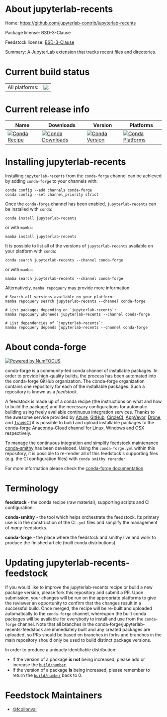 About jupyterlab-recents
========================

Home: https://github.com/jupyterlab-contrib/jupyterlab-recents

Package license: BSD-3-Clause

Feedstock license: [BSD-3-Clause](https://github.com/conda-forge/jupyterlab-recents-feedstock/blob/main/LICENSE.txt)

Summary: A JupyterLab extension that tracks recent files and directories.

Current build status
====================


<table><tr><td>All platforms:</td>
    <td>
      <a href="https://dev.azure.com/conda-forge/feedstock-builds/_build/latest?definitionId=12254&branchName=main">
        <img src="https://dev.azure.com/conda-forge/feedstock-builds/_apis/build/status/jupyterlab-recents-feedstock?branchName=main">
      </a>
    </td>
  </tr>
</table>

Current release info
====================

| Name | Downloads | Version | Platforms |
| --- | --- | --- | --- |
| [![Conda Recipe](https://img.shields.io/badge/recipe-jupyterlab--recents-green.svg)](https://anaconda.org/conda-forge/jupyterlab-recents) | [![Conda Downloads](https://img.shields.io/conda/dn/conda-forge/jupyterlab-recents.svg)](https://anaconda.org/conda-forge/jupyterlab-recents) | [![Conda Version](https://img.shields.io/conda/vn/conda-forge/jupyterlab-recents.svg)](https://anaconda.org/conda-forge/jupyterlab-recents) | [![Conda Platforms](https://img.shields.io/conda/pn/conda-forge/jupyterlab-recents.svg)](https://anaconda.org/conda-forge/jupyterlab-recents) |

Installing jupyterlab-recents
=============================

Installing `jupyterlab-recents` from the `conda-forge` channel can be achieved by adding `conda-forge` to your channels with:

```
conda config --add channels conda-forge
conda config --set channel_priority strict
```

Once the `conda-forge` channel has been enabled, `jupyterlab-recents` can be installed with `conda`:

```
conda install jupyterlab-recents
```

or with `mamba`:

```
mamba install jupyterlab-recents
```

It is possible to list all of the versions of `jupyterlab-recents` available on your platform with `conda`:

```
conda search jupyterlab-recents --channel conda-forge
```

or with `mamba`:

```
mamba search jupyterlab-recents --channel conda-forge
```

Alternatively, `mamba repoquery` may provide more information:

```
# Search all versions available on your platform:
mamba repoquery search jupyterlab-recents --channel conda-forge

# List packages depending on `jupyterlab-recents`:
mamba repoquery whoneeds jupyterlab-recents --channel conda-forge

# List dependencies of `jupyterlab-recents`:
mamba repoquery depends jupyterlab-recents --channel conda-forge
```


About conda-forge
=================

[![Powered by
NumFOCUS](https://img.shields.io/badge/powered%20by-NumFOCUS-orange.svg?style=flat&colorA=E1523D&colorB=007D8A)](https://numfocus.org)

conda-forge is a community-led conda channel of installable packages.
In order to provide high-quality builds, the process has been automated into the
conda-forge GitHub organization. The conda-forge organization contains one repository
for each of the installable packages. Such a repository is known as a *feedstock*.

A feedstock is made up of a conda recipe (the instructions on what and how to build
the package) and the necessary configurations for automatic building using freely
available continuous integration services. Thanks to the awesome service provided by
[Azure](https://azure.microsoft.com/en-us/services/devops/), [GitHub](https://github.com/),
[CircleCI](https://circleci.com/), [AppVeyor](https://www.appveyor.com/),
[Drone](https://cloud.drone.io/welcome), and [TravisCI](https://travis-ci.com/)
it is possible to build and upload installable packages to the
[conda-forge](https://anaconda.org/conda-forge) [Anaconda-Cloud](https://anaconda.org/)
channel for Linux, Windows and OSX respectively.

To manage the continuous integration and simplify feedstock maintenance
[conda-smithy](https://github.com/conda-forge/conda-smithy) has been developed.
Using the ``conda-forge.yml`` within this repository, it is possible to re-render all of
this feedstock's supporting files (e.g. the CI configuration files) with ``conda smithy rerender``.

For more information please check the [conda-forge documentation](https://conda-forge.org/docs/).

Terminology
===========

**feedstock** - the conda recipe (raw material), supporting scripts and CI configuration.

**conda-smithy** - the tool which helps orchestrate the feedstock.
                   Its primary use is in the construction of the CI ``.yml`` files
                   and simplify the management of *many* feedstocks.

**conda-forge** - the place where the feedstock and smithy live and work to
                  produce the finished article (built conda distributions)


Updating jupyterlab-recents-feedstock
=====================================

If you would like to improve the jupyterlab-recents recipe or build a new
package version, please fork this repository and submit a PR. Upon submission,
your changes will be run on the appropriate platforms to give the reviewer an
opportunity to confirm that the changes result in a successful build. Once
merged, the recipe will be re-built and uploaded automatically to the
`conda-forge` channel, whereupon the built conda packages will be available for
everybody to install and use from the `conda-forge` channel.
Note that all branches in the conda-forge/jupyterlab-recents-feedstock are
immediately built and any created packages are uploaded, so PRs should be based
on branches in forks and branches in the main repository should only be used to
build distinct package versions.

In order to produce a uniquely identifiable distribution:
 * If the version of a package **is not** being increased, please add or increase
   the [``build/number``](https://docs.conda.io/projects/conda-build/en/latest/resources/define-metadata.html#build-number-and-string).
 * If the version of a package **is** being increased, please remember to return
   the [``build/number``](https://docs.conda.io/projects/conda-build/en/latest/resources/define-metadata.html#build-number-and-string)
   back to 0.

Feedstock Maintainers
=====================

* [@fcollonval](https://github.com/fcollonval/)

